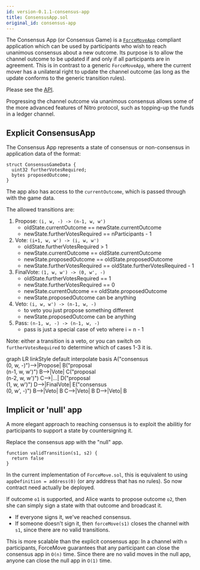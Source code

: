 ```yaml
---
id: version-0.1.1-consensus-app
title: ConsensusApp.sol
original_id: consensus-app
---
```


The Consensus App (or Consensus Game) is a [`ForceMoveApp`](../contract-api/natspec/ForceMoveApp) compliant application which can be used by participants who wish to reach unanimous consensus about a new outcome. Its purpose is to allow the channel outcome to be updated if and only if all participants are in agreement. This is in contrast to a generic `ForceMoveApp`, where the current mover has a unilateral right to update the channel outcome (as long as the update conforms to the generic transition rules).

Please see the [API](../contract-api/natspec/ConsensusApp).

Progressing the channel outcome via unanimous consensus allows some of the more advanced features of Nitro protocol, such as topping-up the funds in a ledger channel.

## Explicit ConsensusApp

The Consensus App represents a state of consensus or non-consensus in application data of the format:

```solidity
struct ConsensusGameData {
  uint32 furtherVotesRequired;
  bytes proposedOutcome;
}
```

The app also has access to the `currentOutcome`, which is passed through with the game data.

The allowed transitions are:

1. Propose: `(i, w, -) -> (n-1, w, w')`
   - oldState.currentOutcome == newState.currentOutcome
   - newState.furtherVotesRequired == nParticipants - 1
2. Vote: `(i+1, w, w') -> (i, w, w')`
   - oldState.furtherVotesRequired > 1
   - newState.currentOutcome == oldState.currentOutcome
   - newState.proposedOutcome == oldState.proposedOutcome
   - newState.furtherVotesRequired == oldState.furtherVotesRequired - 1
3. FinalVote: `(1, w, w') -> (0, w', -)`
   - oldState.furtherVotesRequired == 1
   - newState.furtherVotesRequired == 0
   - newState.currentOutcome == oldState.proposedOutcome
   - newState.proposedOutcome can be anything
4. Veto: `(i, w, w') -> (n-1, w, -)`
   - to veto you just propose something different
   - newState.proposedOutcome can be anything
5. Pass: `(n-1, w, -) -> (n-1, w, -)`
   - pass is just a special case of veto where i = n - 1

Note: either a transition is a veto, or you can switch on `furtherVotesRequired` to determine which of cases 1-3 it is.

<div class="mermaid">
graph LR
linkStyle default interpolate basis
   A("consensus <br /> (0, w, -)")-->|Propose| B("proposal <br /> (n-1, w, w')")
   B-->|Vote| C("proposal <br /> (n-2, w, w')")
   C-->|...| D("proposal <br /> (1, w, w')")
   D-->|FinalVote| E("consensus <br /> (0, w', -)")
   B-->|Veto| B
   C-->|Veto| B
   D-->|Veto| B
</div>

## Implicit or 'null' app

A more elegant approach to reaching consensus is to exploit the abilitiy for participants to support a state by countersigning it.

Replace the consensus app with the "null" app.

```solidity
function validTransition(s1, s2) {
  return false
}
```

In the current implementation of `ForceMove.sol`, this is equivalent to using `appDefinition = address(0)` (or any address that has no rules). So now contract need actually be deployed.

If outcome `o1` is supported, and Alice wants to propose outcome `o2`, then she can simply sign a state with that outcome and broadcast it.

- If everyone signs it, we've reached consensus.
- If someone doesn't sign it, then `forceMove(s1)` closes the channel with `s1`, since there are no valid transitions.

This is more scalable than the explicit consensus app: In a channel with `n` participants, ForceMove guarantees that any participant can close the consensus app in `O(n)` time. Since there are no valid moves in the null app, anyone can close the null app in `O(1)` time.
